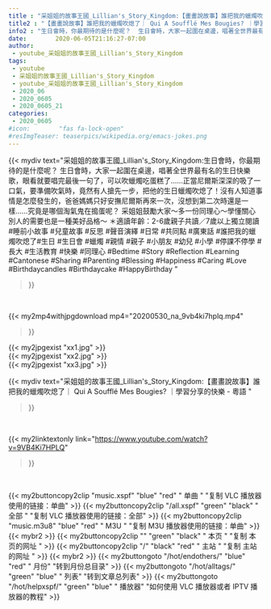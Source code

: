 ```yaml
---
title : "采姐姐的故事王國_Lillian's_Story_Kingdom:【畫畫說故事】誰把我的蠟燭吹熄了｜ Qui A Soufflé Mes Bougies? ｜學習分享的快樂 - 粵語 "
title2 : "【畫畫說故事】誰把我的蠟燭吹熄了｜ Qui A Soufflé Mes Bougies? ｜學習分享的快樂 - 粵語 "
info2 : "生日會時，你最期待的是什麼呢？  生日會時，大家一起圍在桌邊，唱著全世界最有名的生日快樂歌，眼看就要唱完最後一句了，可以吹蠟燭吃蛋糕了……正當尼爾斯深深的吸了一口氣，要準備吹氣時，竟然有人搶先一步，把他的生日蠟燭吹熄了！沒有人知道事情是怎麼發生的，爸爸媽媽只好安撫尼爾斯再來一次，沒想到第二次時還是一樣……究竟是哪個淘氣鬼在搗蛋呢？  采姐姐鼓勵大家～多一份同理心～學懂關心別人的需要也是一種美好品格～  ＊適讀年齡：2-6歲親子共讀／7歲以上獨立閱讀  #睡前小故事 #兒童故事 #反思 #聲音演繹 #日常 #共同點 #廣東話 #誰把我的蠟燭吹熄了#生日 #生日會 #蠟燭 #親情 #親子 #小朋友 #幼兒 #小學 #停課不停學 #長大 #生活教育 #快樂 #同理心 #Bedtime #Story #Reflection #Learning #Cantonese #Sharing #Parenting #Blessing #Happiness #Caring #Love #Birthdaycandles #Birthdaycake #HappyBirthday "
date:        2020-06-05T21:16:27-07:00
author:
 - youtube_采姐姐的故事王國_Lillian's_Story_Kingdom
tags:
 - youtube
 - 采姐姐的故事王國_Lillian's_Story_Kingdom
 - youtube_采姐姐的故事王國_Lillian's_Story_Kingdom
 - 2020_06
 - 2020_0605
 - 2020_0605_21
categories:
 - 2020_0605
#icon:        "fas fa-lock-open"
#resImgTeaser: teaserpics/wikipedia.org/emacs-jokes.png
---
```


{{< mydiv text="采姐姐的故事王國_Lillian's_Story_Kingdom:生日會時，你最期待的是什麼呢？  生日會時，大家一起圍在桌邊，唱著全世界最有名的生日快樂歌，眼看就要唱完最後一句了，可以吹蠟燭吃蛋糕了……正當尼爾斯深深的吸了一口氣，要準備吹氣時，竟然有人搶先一步，把他的生日蠟燭吹熄了！沒有人知道事情是怎麼發生的，爸爸媽媽只好安撫尼爾斯再來一次，沒想到第二次時還是一樣……究竟是哪個淘氣鬼在搗蛋呢？  采姐姐鼓勵大家～多一份同理心～學懂關心別人的需要也是一種美好品格～  ＊適讀年齡：2-6歲親子共讀／7歲以上獨立閱讀  #睡前小故事 #兒童故事 #反思 #聲音演繹 #日常 #共同點 #廣東話 #誰把我的蠟燭吹熄了#生日 #生日會 #蠟燭 #親情 #親子 #小朋友 #幼兒 #小學 #停課不停學 #長大 #生活教育 #快樂 #同理心 #Bedtime #Story #Reflection #Learning #Cantonese #Sharing #Parenting #Blessing #Happiness #Caring #Love #Birthdaycandles #Birthdaycake #HappyBirthday "
>}}
<br>


{{< my2mp4withjpgdownload mp4="20200530_na_9vb4ki7hplq.mp4"
>}}

{{< my2jpgexist "xx1.jpg" >}}<br>
{{< my2jpgexist "xx2.jpg" >}}<br>
{{< my2jpgexist "xx3.jpg" >}}<br>



{{< mydiv text="采姐姐的故事王國_Lillian's_Story_Kingdom:【畫畫說故事】誰把我的蠟燭吹熄了｜ Qui A Soufflé Mes Bougies? ｜學習分享的快樂 - 粵語 "
>}}
<br>

{{< my2linktextonly link="https://www.youtube.com/watch?v=9VB4Ki7HPLQ"
>}}


<br>

{{< my2buttoncopy2clip "music.xspf"        "blue"   "red"    " 单曲 "  "复制 VLC 播放器使用的链接：单曲" >}} {{< my2buttoncopy2clip "/all.xspf"         "green"  "black"  " 全部 "  "复制 VLC 播放器使用的链接：全部" >}} {{< my2buttoncopy2clip "music.m3u8"        "blue"   "red"    " M3U  "    "复制 M3U 播放器使用的链接：单曲" >}} {{< mybr2 >}} {{< my2buttoncopy2clip ""                  "green"  "black"  " 本页 "    "复制 本页的网址 " >}} {{< my2buttoncopy2clip "/"                 "black"  "red"    " 主站 "    "复制 主站的网址 " >}} {{< mybr2 >}} {{< my2buttongoto      "/hot/endothers/"   "blue"   "red"    " 月份"   "转到月份总目录" >}} {{< my2buttongoto      "/hot/alltags/"     "green"  "blue"   " 列表"   "转到文章总列表" >}} {{< my2buttongoto      "/hot/helpxspf/"    "green"  "blue"   " 播放器" "如何使用 VLC 播放器或者 IPTV 播放器的教程" >}} 
